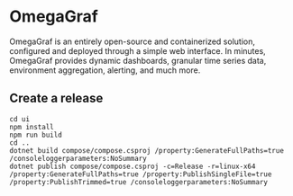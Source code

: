 # OmegaGraf

OmegaGraf is an entirely open-source and containerized solution, configured and deployed through a simple web interface. In minutes, OmegaGraf provides dynamic dashboards, granular time series data, environment aggregation, alerting, and much more.

## Create a release

```
cd ui
npm install
npm run build
cd ..
dotnet build compose/compose.csproj /property:GenerateFullPaths=true /consoleloggerparameters:NoSummary
dotnet publish compose/compose.csproj -c=Release -r=linux-x64 /property:GenerateFullPaths=true /property:PublishSingleFile=true /property:PublishTrimmed=true /consoleloggerparameters:NoSummary
```